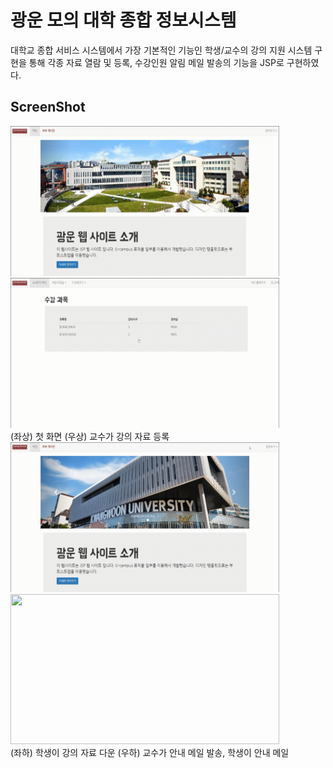 # 광운 모의 대학 종합 정보시스템 
대학교 종합 서비스 시스템에서 가장 기본적인 기능인 학생/교수의 강의 지원 시스템 구현을 통해 각종 자료 열람 및 등록, 수강인원 알림 메일 발송의 기능을 JSP로 구현하였다.

ScreenShot
----------------
<div>
  <img src="./readme_images/1.UI.gif" width= "430" height="240"> 
  <img src="./readme_images/2.강의자료등록.gif" width= "430" height="240">
 </div>
(좌상) 첫 화면 (우상) 교수가 강의 자료 등록  
<div>  
  <img src="./readme_images/3.강의자료다운.gif" width= "430" height="240"> 
  <img src="./readme_images/4.안내메일.gif" width= "430" height="240">
</div>
(좌하) 학생이 강의 자료 다운 (우하) 교수가 안내 메일 발송, 학생이 안내 메일  
